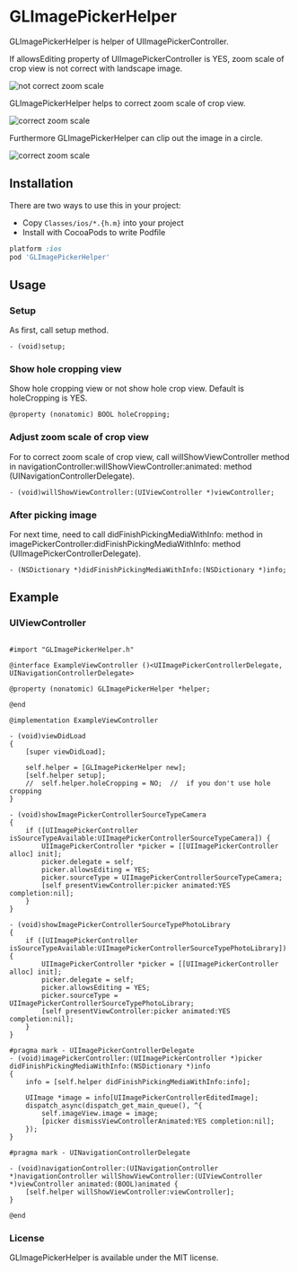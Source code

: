 GLImagePickerHelper
==================

GLImagePickerHelper is helper of UIImagePickerController.

If allowsEditing property of UIImagePickerController is YES, zoom scale of crop view is not correct with landscape image.

![not correct zoom scale](https://raw.github.com/groovelab/GLImagePickerHelper/master/SampleImages/not_correct_zoom.png)

GLImagePickerHelper helps to correct zoom scale of crop view.

![correct zoom scale](https://raw.github.com/groovelab/GLImagePickerHelper/master/SampleImages/correct_zoom.png)

Furthermore GLImagePickerHelper can clip out the image in a circle.

![correct zoom scale](https://raw.github.com/groovelab/GLImagePickerHelper/master/SampleImages/hole_crop.png)

Installation
----------

There are two ways to use this in your project:

- Copy `Classes/ios/*.{h.m}` into your project
- Install with CocoaPods to write Podfile
```ruby
platform :ios
pod 'GLImagePickerHelper'
```

Usage
----------

### Setup

As first, call setup method.

```objc
- (void)setup;
```

### Show hole cropping view

Show hole cropping view or not show hole crop view.
Default is holeCropping is YES.

```objc
@property (nonatomic) BOOL holeCropping;
```

### Adjust zoom scale of crop view

For to correct zoom scale of crop view, call willShowViewController method in navigationController:willShowViewController:animated: method (UINavigationControllerDelegate).

```objc
- (void)willShowViewController:(UIViewController *)viewController;
```

### After picking image

For next time, need to call didFinishPickingMediaWithInfo: method in imagePickerController:didFinishPickingMediaWithInfo: method (UIImagePickerControllerDelegate).

```objc
- (NSDictionary *)didFinishPickingMediaWithInfo:(NSDictionary *)info;
```

Example
----------


### UIViewController

```objc

#import "GLImagePickerHelper.h"

@interface ExampleViewController ()<UIImagePickerControllerDelegate, UINavigationControllerDelegate>

@property (nonatomic) GLImagePickerHelper *helper;

@end

@implementation ExampleViewController

- (void)viewDidLoad 
{
    [super viewDidLoad];

    self.helper = [GLImagePickerHelper new];
    [self.helper setup];
    //  self.helper.holeCropping = NO;  //  if you don't use hole cropping
}

- (void)showImagePickerControllerSourceTypeCamera
{
    if ([UIImagePickerController isSourceTypeAvailable:UIImagePickerControllerSourceTypeCamera]) {
        UIImagePickerController *picker = [[UIImagePickerController alloc] init];
        picker.delegate = self;
        picker.allowsEditing = YES;
        picker.sourceType = UIImagePickerControllerSourceTypeCamera;
        [self presentViewController:picker animated:YES completion:nil];
    }
}

- (void)showImagePickerControllerSourceTypePhotoLibrary
{
    if ([UIImagePickerController isSourceTypeAvailable:UIImagePickerControllerSourceTypePhotoLibrary]) {
        UIImagePickerController *picker = [[UIImagePickerController alloc] init];
        picker.delegate = self;
        picker.allowsEditing = YES;
        picker.sourceType = UIImagePickerControllerSourceTypePhotoLibrary;
        [self presentViewController:picker animated:YES completion:nil];
    }
}

#pragma mark - UIImagePickerControllerDelegate
- (void)imagePickerController:(UIImagePickerController *)picker didFinishPickingMediaWithInfo:(NSDictionary *)info
{
    info = [self.helper didFinishPickingMediaWithInfo:info];
    
    UIImage *image = info[UIImagePickerControllerEditedImage];
    dispatch_async(dispatch_get_main_queue(), ^{
        self.imageView.image = image;
        [picker dismissViewControllerAnimated:YES completion:nil];
    });
}

#pragma mark - UINavigationControllerDelegate

- (void)navigationController:(UINavigationController *)navigationController willShowViewController:(UIViewController *)viewController animated:(BOOL)animated {
    [self.helper willShowViewController:viewController];
}

@end
```

### License

GLImagePickerHelper is available under the MIT license.
